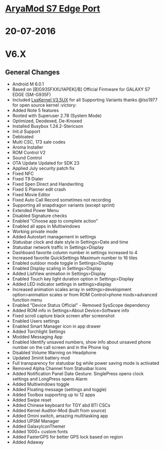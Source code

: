 
# [AryaMod S7 Edge Port](http://forum.xda-developers.com/galaxy-note-3/development/rom-aryamod-v1-3-tw-lollipop-5-1-1-t3326976)

# 20-07-2016 
# V6.X
## General Changes
  - Android M 6.0.1
  - Based on [B]G935FXXU1APEK[/B] Official Firmware for GALAXY S7 EDGE (SM-G935F)
  - Included [LssKernel V3.5UX](http://forum.xda-developers.com/galaxy-note-3/development/kernel-lsskernel-note5ports-soon-6-0-1-t3389886) for all Supporting Variants thanks @lss1977 for open source kernel :victory:
  - Added Note 5 features 
  - Rooted with Superuser 2.78 (System Mode)
  - Optimized, Deodexed, De-Knoxed
  - Installed Busybox 1.24.2-Stericson
  - Init.d Support
  - Debloated
  - Multi CSC, 173 sale codes 
  - Aroma Installer
  - ROM Control V2
  - Sound Control
  - OTA Update Updated for SDK 23 
  - Applied July security patch fix
  - Fixed NFC
  - Fixed T9 Dialer
  - Fixed Spen Direct and Handwriting
  - Fixed S Planner edit crash
  - Fixed Movie Editor
  - Fixed Auto Call Record sometimes not recording
  - Supporting all snapdragon variants (except sprint)
  - Extended Power Menu
  - Disabled Signature checks
  - Enabled "Choose app to complete action"
  - Enabled all apps in Multiwindows 
  - Working private mode 
  - Added Autostart management in settings
  - Statusbar clock and date style in Settings>Date and time
  - Statusbar network traffic in Settings>Display
  - Dashboard favorite column number in settings increased to 4 
  - Increased favorite QuickSettings Maximum number to 16 tiles
  - Enabled outdoor mode toggle in Settings>Display
  - Enabled Display scaling in Settings>Display
  - Added ListView animation in Settings>Display
  - Enabled Touch key light duration option in Settings>Display
  - Added LED indicator settings in settings>display
  - Increased animation scales array in settings>development option>animation scales or from ROM Control>phone mods>advanced function menu
  - Enabled "Device Status Official" - Removed SysScope dependency
  - Added ROM info in Settings>About Device>Software info 
  - Fixed scroll capture black screen after screenshot
  - Enabled Users settings 
  - Enabled Smart Manager icon in app drawer 
  - Added Torchlight Settings 
  - Modded Messaging App
  - Enabled Identify unsaved numbers, show info about unsaved phone number on the call screen and in the Phone log
  - Disabled Volume Warning on Headphone
  - Updated 3minit battery mod 
  - Full transparency for statusbar bg while power saving mode is activated
  - Removed Alpha Channel from Statusbar Icons
 - Added Notification Panel Date Gesture: SinglePress opens clock settings and LongPress opens Alarm
  - Added Multiwindows toggle
  - Added Floating message (settings and toggle)
  - Added Toolbox supporting up to 12 apps
  - Added Swipe reset 
  - Added Chinese keyboard for TGY abd BTI CSCs 
  - Added Kernel Auditor-Mod (built from source)
  - Added Omini switch, amazing multitasking app
  - Added UPSM Manager 
  - Added GalaxyIconThemer
  - Added 1000+ custom fonts
  - Added FasterGPS for better GPS lock based on region 
  - Added Adaway 

